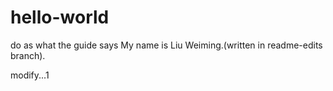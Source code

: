 # hello-world
do as what the guide says
My name is Liu Weiming.(written in readme-edits branch).

modify...1
